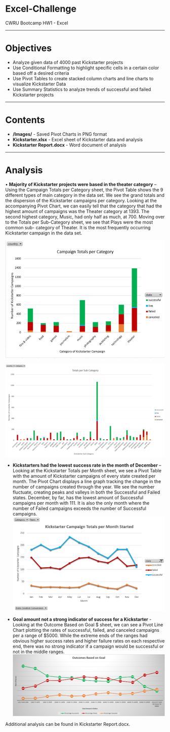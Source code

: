 # Excel-Challenge
CWRU Bootcamp HW1 - Excel
*********************
# Objectives
* Analyze given data of 4000 past Kickstarter projects 
* Use Conditional Formatting to highlight specific cells in a certain color based off a desired criteria
* Use Pivot Tables to create stacked column charts and line charts to visualize Kickstarter Data
* Use Summary Statistics to analyze trends of successful and failed Kickstarter projects

*****************
# Contents
* **/Images/** - Saved Pivot Charts in PNG format
* **Kickstarter.xlsx** - Excel sheet of Kickstarter data and analysis
* **Kickstarter Report.docx** - Word document of analysis
******************
# Analysis
•	**Majority of Kickstarter projects were based in the theater category** – Using the Campaign Totals per Category sheet, the Pivot Table shows the 9 different types of main category in the data set. We see the grand totals and the dispersion of the Kickstarter campaigns per category. Looking at the accompanying Pivot Chart, we can easily tell that the category that had the highest amount of campaigns was the Theater category at 1393. The second highest category, Music, had only half as much, at 700. Moving over to the Totals per Sub-Category sheet, we see that Plays were the most common sub- category of Theater. It is the most frequently occurring Kickstarter campaign in the data set.

![Chart 1](Images/Chart1.PNG)

![Chart 2](Images/Chart2.PNG)

* **Kickstarters had the lowest success rate in the month of December** – Looking at the Kickstarter Totals per Month sheet, we see a Pivot Table with the amount of Kickstarter campaigns of every state created per month. The Pivot Chart displays a line graph tracking the change in the number of campaigns created through the year. We see the number fluctuate, creating peaks and valleys in both the Successful and Failed states. December, by far, has the lowest amount of Successful campaigns per month with 111. It is also the only month where the number of Failed campaigns exceeds the number of Successful campaigns.
![Chart 3](Images/Chart3.PNG)

* **Goal amount not a strong indicator of success for a Kickstarter** - Looking at the Outcome Based on Goal $ sheet, we can see a Pivot Line Chart plotting the rates of successful, failed, and canceled campaigns per a range of $5000. While the extreme ends of the ranges had obvious higher success rates and higher failure rates on each respective end, there was no strong indicator if a campaign would be successful or not in the middle ranges.
![Chart 4](Images/Chart4.PNG)

Additional analysis can be found in Kickstarter Report.docx.
